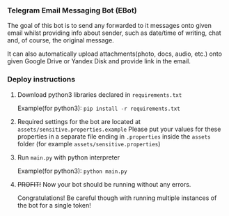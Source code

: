 ### Telegram Email Messaging Bot (EBot)
The goal of this bot is to send any forwarded to it
messages onto given email whilst providing info about sender,
such as date/time of writing, chat and, of course,
the original message.

It can also automatically upload attachments(photo, docs,
audio, etc.) onto given Google Drive or Yandex Disk
and provide link in the email.

### Deploy instructions
1. Download python3 libraries declared in `requirements.txt`

    Example(for python3): `pip install -r requirements.txt`
2. Required settings for the bot are located at `assets/sensitive.properties.example`
    Please put your values for these properties in a separate file ending in `.properties`
    inside the `assets` folder (for example `assets/sensitive.properties`)
3. Run `main.py` with python interpreter

    Example(for python3): `python main.py`
4. ~~PROFIT!~~ Now your bot should be running
    without any errors.

    Congratulations! Be careful though
    with running multiple instances of the bot for a single token!
